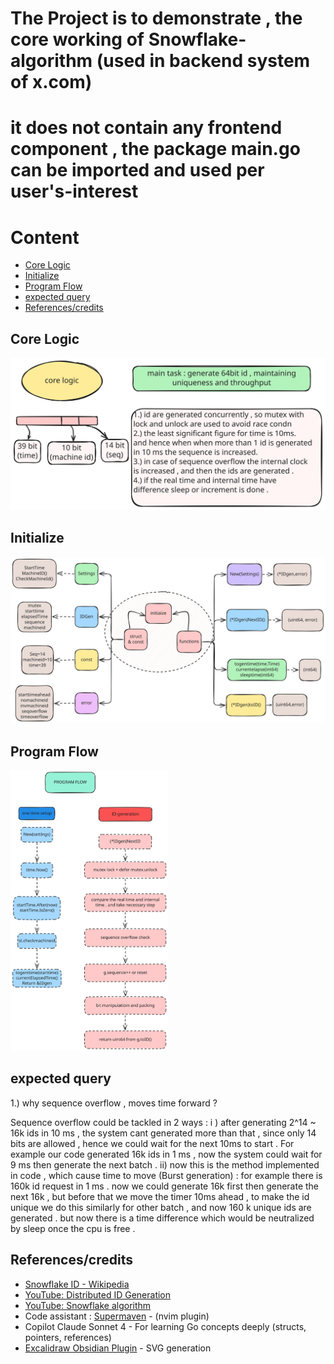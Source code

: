 

# The Project is to demonstrate , the core working of Snowflake-algorithm (used in backend system of x.com)
# it does not contain any frontend component , the package main.go can be imported and used per user's-interest 



# Content

- [Core Logic](#core-logic)
- [Initialize](#initialize)
- [Program Flow](#program-flow)
- [expected query](#expected-query)
- [References/credits](#referencescredits)

## Core Logic
![svg](id3.svg)

## Initialize
![svg](idg.svg)

## Program Flow
<img src="idg2.svg" alt="My Image" width="50%"/>

## expected query
1.) why sequence overflow , moves time forward ?

Sequence overflow could be tackled in 2 ways :
i ) after generating 2^14 ~ 16k ids in 10 ms , the system cant generated more than that , since only 14 bits are allowed , hence we could wait for the next 10ms to start . For example our code generated 16k ids in 1 ms , now the system could wait for 9 ms then generate the next batch . 
ii) now this is the method implemented in code , which cause time to move (Burst generation) : for example there is 160k id request in 1 ms . now we could generate 16k first then generate the next 16k , but before that we move the timer 10ms ahead , to make the id unique we do this similarly for other batch , and now 160 k unique ids are generated . but now there is a time difference which would be neutralized by sleep once the cpu is free . 


## References/credits

- [Snowflake ID - Wikipedia](https://en.wikipedia.org/wiki/Snowflake_ID)
- [YouTube: Distributed ID Generation](https://www.youtube.com/watch?v=g3BV_holJK4)
- [YouTube: Snowflake algorithm](https://www.youtube.com/watch?v=aLYKd7h7vgY)
- Code assistant : [Supermaven](https://github.com/supermaven-inc/supermaven-nvim) -  (nvim plugin)
- Copilot Claude Sonnet 4 - For learning Go concepts deeply (structs, pointers, references)
- [Excalidraw Obsidian Plugin](https://github.com/zsviczian/obsidian-excalidraw-plugin) - SVG generation
